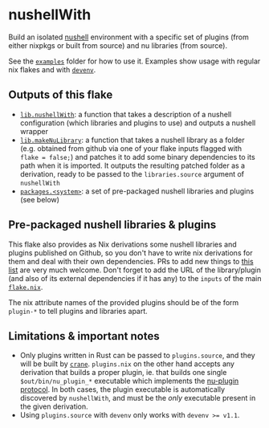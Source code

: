 # nushellWith

Build an isolated [nushell](https://www.nushell.sh/) environment with a specific set of plugins (from
either nixpkgs or built from source) and nu libraries (from source).

See the [`examples`](./examples) folder for how to use it. Examples show usage with regular nix
flakes and with [`devenv`](http://devenv.sh).

## Outputs of this flake

- [`lib.nushellWith`](./nix-src/nushell-with.nix): a function that takes a description
  of a nushell configuration (which libraries and plugins to use) and outputs a
  nushell wrapper
- [`lib.makeNuLibrary`](./nix-src/lib.nix): a function that takes a nushell library as a
  folder (e.g. obtained from github via one of your flake inputs flagged with
  `flake = false;`) and patches it to add some binary dependencies to its path
  when it is imported. It outputs the resulting patched folder as a derivation,
  ready to be passed to the `libraries.source` argument of `nushellWith`
- [`packages.<system>`](./nix-src/nu-libs-and-plugins.nix): a set of pre-packaged
  nushell libraries and plugins (see below)

## Pre-packaged nushell libraries & plugins

This flake also provides as Nix derivations some nushell libraries and plugins
published on Github, so you don't have to write nix derivations for them and
deal with their own dependencies. PRs to add new things to [this
list](./nu-libs-and-plugins.nix) are very much welcome. Don't forget to add the
URL of the library/plugin (and also of its external dependencies if it has any)
to the `inputs` of the main [`flake.nix`](./flake.nix).

The nix attribute names of the provided plugins should be of the form `plugin-*`
to tell plugins and libraries apart.

## Limitations & important notes

- Only plugins written in Rust can be passed to `plugins.source`, and they will
  be built by [`crane`](https://github.com/ipetkov/crane). `plugins.nix` on the
  other hand accepts any derivation that builds a proper plugin, ie. that builds
  one single `$out/bin/nu_plugin_*` executable which implements the [nu-plugin
  protocol](https://www.nushell.sh/contributor-book/plugins.html). In both
  cases, the plugin executable is automatically discovered by `nushellWith`, and
  must be the _only_ executable present in the given derivation.
- Using `plugins.source` with `devenv` only works with `devenv >= v1.1`.
